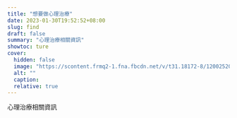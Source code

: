 ```yaml
---
title: "想要做心理治療"
date: 2023-01-30T19:52:52+08:00
slug: find
draft: false
summary: "心理治療相關資訊"
showtoc: ture
cover:
  hidden: false
  image: "https://scontent.frmq2-1.fna.fbcdn.net/v/t31.18172-8/12002520_1212370265443502_7037217889465054503_o.jpg?_nc_cat=102&ccb=1-7&_nc_sid=e3f864&_nc_ohc=xoXh46ZruEkAX-hCXUj&_nc_ht=scontent.frmq2-1.fna&oh=00_AfB2_i_w8wG4R8vx1tUelLRhDmmuglzs2HuGUwvl1LOMHA&oe=63FF1204" # image path/url
  alt: ""
  caption:
  relative: true
---
```


心理治療相關資訊
